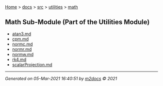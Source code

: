 [Home](../../../index.md) > [docs](../../../docs_index.md) > [src](../../src_index.md) > [utilities](../utilities_index.md) > [math](math_index.md)  

## Math Sub-Module (Part of the Utilities Module)

- [atan3.md](atan3.md)
- [cpm.md](cpm.md)
- [normc.md](normc.md)
- [normr.md](normr.md)
- [normw.md](normw.md)
- [rk4.md](rk4.md)
- [scalarProjection.md](scalarProjection.md)

***

*Generated on 05-Mar-2021 16:40:51 by [m2docs](https://github.com/crgnam-research/m2docs) © 2021*